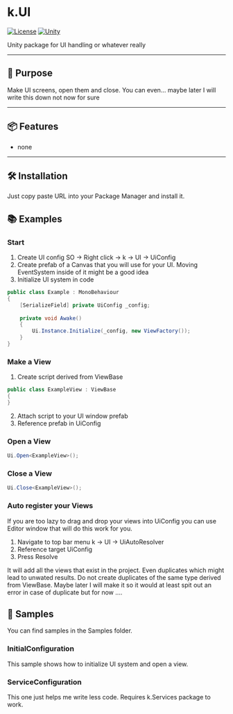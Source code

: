 # k.UI

[![License](https://img.shields.io/badge/license-Public%20Domain-lightgrey.svg)](LICENSE)
[![Unity](https://img.shields.io/badge/unity-6.0%2B-blue.svg)]()


Unity package for UI handling or whatever really

---

## 🚀 Purpose  

Make UI screens, open them and close. You can even... maybe later I will write this down not now for sure

---

## 📦 Features  

- none

---

## 🛠️ Installation  

Just copy paste URL into your Package Manager and install it.

## 📚 Examples

### Start
1) Create UI config SO -> Right click -> k -> UI -> UiConfig 
2) Create prefab of a Canvas that you will use for your UI. Moving EventSystem inside of it might be a good idea
3) Initialize UI system in code 
```csharp
public class Example : MonoBehaviour
{
    [SerializeField] private UiConfig _config;
    
    private void Awake()
    {
        Ui.Instance.Initialize(_config, new ViewFactory());
    }
}
```

### Make a View
1) Create script derived from ViewBase
```csharp
public class ExampleView : ViewBase
{
}
```
2) Attach script to your UI window prefab
3) Reference prefab in UiConfig
### Open a View
```csharp
Ui.Open<ExampleView>();
```
### Close a View
```csharp
Ui.Close<ExampleView>();
```

### Auto register your Views
If you are too lazy to drag and drop your views into UiConfig you can use Editor window that will do this work for you.

1) Navigate to top bar menu k -> UI -> UiAutoResolver
2) Reference target UiConfig
3) Press Resolve

It will add all the views that exist in the project. Even duplicates which might lead to unwated results. Do not create duplicates of the same type derived from ViewBase. Maybe later I will make it so it would at least spit out an error in case of duplicate but for now .... 


## 🧪 Samples
You can find samples in the Samples folder.
### InitialConfiguration
This sample shows how to initialize UI system and open a view.
### ServiceConfiguration
This one just helps me write less code. Requires k.Services package to work.